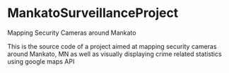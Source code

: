 MankatoSurveillanceProject
==========================

Mapping Security Cameras around Mankato

This is the source code of a project aimed at mapping security cameras around Mankato, MN as well as
visually displaying crime related statistics using google maps API
